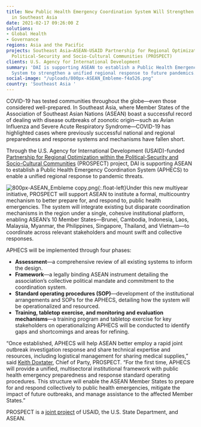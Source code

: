 ```yaml
---
title: New Public Health Emergency Coordination System Will Strengthen Pandemic Response
  in Southeast Asia
date: 2021-02-17 09:26:00 Z
solutions:
- Global Health
- Governance
regions: Asia and the Pacific
projects: Southeast Asia—ASEAN-USAID Partnership for Regional Optimization with the
  Political-Security and Socio-Cultural Communities (PROSPECT)
clients: U.S. Agency for International Development
summary: 'DAI is supporting ASEAN to establish a Public Health Emergency Coordination
  System to strengthen a unified regional response to future pandemics. '
social-image: "/uploads/800px-ASEAN_Embleme-f4a526.png"
country: 'Southeast Asia '
---
```


COVID-19 has tested communities throughout the globe—even those considered well-prepared. In Southeast Asia, where Member States of the Association of Southeast Asian Nations (ASEAN) boast a successful record of dealing with disease outbreaks of zoonotic origin—such as Avian Influenza and Severe Acute Respiratory Syndrome—COVID-19 has highlighted cases where previously successful national and regional preparedness and response systems and mechanisms have fallen short. 

Through the U.S. Agency for International Development (USAID)-funded [Partnership for Regional Optimization within the Political-Security and Socio-Cultural Communities](https://www.dai.com/our-work/projects/southeast-asia-asean-usaid-partnership-for-regional-optimization-with-the-political-security-and-socio-cultural-communities-prospect) (PROSPECT) project, DAI is supporting ASEAN to establish a Public Health Emergency Coordination System (APHECS) to enable a unified regional response to pandemic threats. 

![800px-ASEAN_Embleme copy.png](/uploads/800px-ASEAN_Embleme%20copy.png){:.float-left}Under this new multiyear initiative, PROSPECT will support ASEAN to institute a formal, multicountry mechanism to better prepare for, and respond to, public health emergencies. The system will integrate existing but disparate coordination mechanisms in the region under a single, cohesive institutional platform, enabling ASEAN’s 10 Member States—Brunei, Cambodia, Indonesia, Laos, Malaysia, Myanmar, the Philippines, Singapore, Thailand, and Vietnam—to coordinate across relevant stakeholders and mount swift and collective responses.
 
APHECS will be implemented through four phases:

* **Assessment**—a comprehensive review of all existing systems to inform the design.
* **Framework**—a legally binding ASEAN instrument detailing the association’s collective political mandate and commitment to the coordination system. 
* **Standard operating procedures (SOP)**—development of the institutional arrangements and SOPs for the APHECS, detailing how the system will be operationalized and resourced.
* **Training, tabletop exercise, and monitoring and evaluation mechanisms**—a training program and tabletop exercise for key stakeholders on operationalizing APHECS will be conducted to identify gaps and shortcomings and areas for refining. 
 
“Once established, APHECS will help ASEAN better employ a rapid joint outbreak investigation response and share technical expertise and resources, including logistical management for sharing medical supplies,” said [Keith Doxtater](https://www.dai.com/who-we-are/our-team/keith-doxtater), Chief of Party, PROSPECT. “For the first time, APHECS will provide a unified, multisectoral institutional framework with public health emergency preparedness and response standard operating procedures. This structure will enable the ASEAN Member States to prepare for and respond collectively to public health emergencies, mitigate the impact of future outbreaks, and manage assistance to the affected Member States.”

PROSPECT is a [joint project](https://asean.org/storage/The-ASEAN-January-2021-.pdf) of USAID, the U.S. State Department, and ASEAN. 
